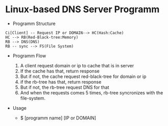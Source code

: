 # Linux-based DNS Server Programm
- Programm Structure
```graph LR
Ci[Client] -- Request IP or DOMAIN--> HC(Hash:Cache)
HC --> RB(Red-Black-tree:Memory)
RB --> DNS(DNS)
RB -- sync --> FS(File System)
```
- Programm Flow
	1. A client request domain or ip to cache that is in server
 	2. If the cache has that, return response
 	3. But if not, the cache request red-black-tree for domain or ip 
 	4. if the rb-tree has that, return response
 	5. But if not, the rb-tree request DNS for that
 	6. And when the requests comes 5 times, rb-tree syncronizes with the file-system. 

- Usage
	- $ [programm name] [IP or DOMAIN]
